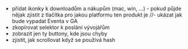 - přidat ikonky k downloadům a nákupům (mac, win, ...) - pokud půjde nějak zjistit z tlačítka pro jakou platformu ten produkt je
//- ukázat jak bude vypadat Eventa v GA 
- zkopírovat selektor k poslání vývojářům
- zobrazit jen ty buttony, kde jsou chyby
- zjistit, jak scrollovat když se používá hash
